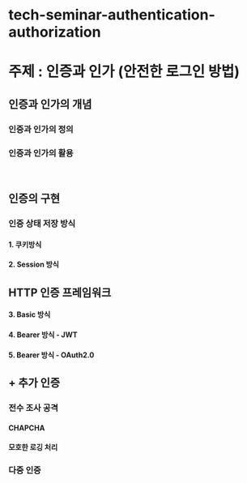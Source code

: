 # tech-seminar-authentication-authorization

# 주제 : 인증과 인가 (안전한 로그인 방법)

## 인증과 인가의 개념​

### 인증과 인가의 정의​

### 인증과 인가의 활용​

​

## 인증의 구현​

### 인증 상태 저장 방식​

#### 1. 쿠키방식​

#### 2. Session 방식​

## HTTP 인증 프레임워크​

#### 3. Basic 방식​

#### 4. Bearer 방식 - JWT​

#### 5. Bearer 방식 - OAuth2.0

## + 추가 인증

### 전수 조사 공격

#### CHAPCHA

#### 모호한 로깅 처리

### 다중 인증



